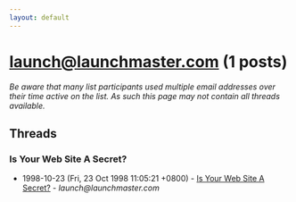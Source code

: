 ```yaml
---
layout: default
---
```


# launch@launchmaster.com (1 posts)

_Be aware that many list participants used multiple email addresses over their time active on the list. As such this page may not contain all threads available._

## Threads

### Is Your Web Site A Secret?
+ 1998-10-23 (Fri, 23 Oct 1998 11:05:21 +0800) - [Is Your Web Site A Secret?](/archive/1998/10/77f79ddc395de94e7e739e001b94c26cf360c17ad4934f13f1a2451ddcb5cd24) - _launch@launchmaster.com_

